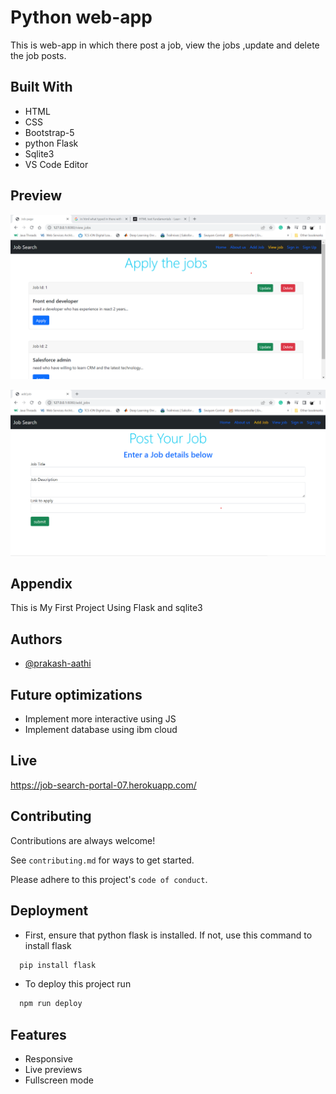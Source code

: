 
# Python web-app

This is web-app in which there post a job, view the jobs ,update and delete the job posts. 


## Built With

 - HTML 
 - CSS
 - Bootstrap-5
 - python Flask
 - Sqlite3
 - VS Code Editor
## Preview

![App Screenshot](supporting_files/view.png)

![App Screenshot](supporting_files/add%20job.png)



## Appendix

This is My First Project Using Flask and sqlite3
## Authors

- [@prakash-aathi](https://github.com/prakash-aathi)


## Future optimizations

- Implement more interactive using JS
- Implement database using ibm cloud
## Live

https://job-search-portal-07.herokuapp.com/
## Contributing

Contributions are always welcome!

See `contributing.md` for ways to get started.

Please adhere to this project's `code of conduct`.


## Deployment

- First, ensure that python flask is installed. If not, use this command to install flask
```bash
  pip install flask
```

- To deploy this project run

```bash
  npm run deploy
```


## Features

- Responsive
- Live previews
- Fullscreen mode


